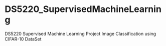 # DS5220_SupervisedMachineLearning
DS5220 Supervised Machine Learning Project Image Classification using CIFAR-10 DataSet
